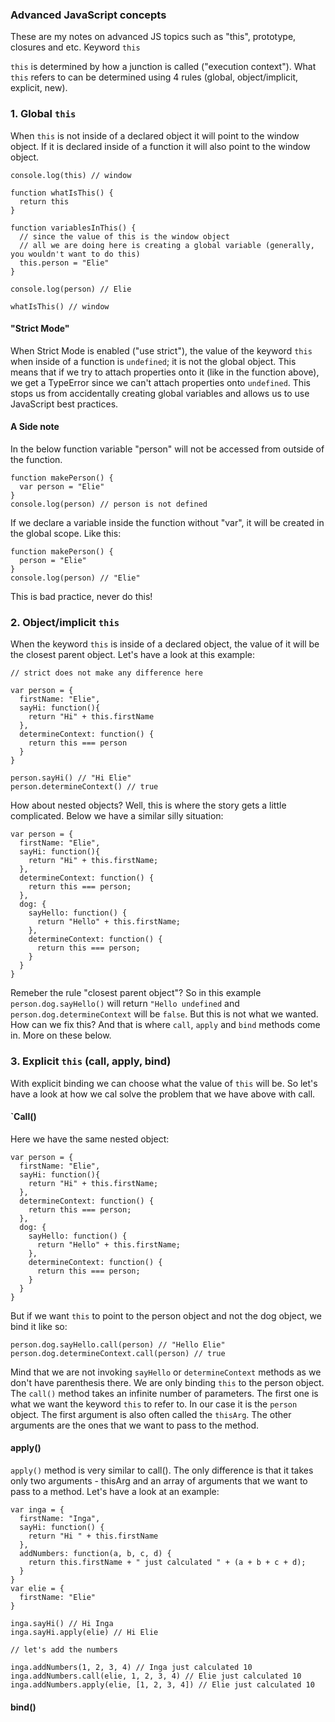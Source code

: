 ### Advanced JavaScript concepts
These are my notes on advanced JS topics such as "this", prototype, closures and etc.
Keyword `this`

`this` is determined by how a junction is called ("execution context"). What `this` refers to can be determined using 4 rules (global, object/implicit, explicit, new).

### 1. Global `this`

When `this` is not inside of a declared object it will point to the window object. If it is declared inside of a function it will also point to the window object. 

``` 
console.log(this) // window

function whatIsThis() {
  return this
}

function variablesInThis() {
  // since the value of this is the window object
  // all we are doing here is creating a global variable (generally, you wouldn't want to do this)
  this.person = "Elie"
}

console.log(person) // Elie

whatIsThis() // window
``` 
#### "Strict Mode"

When Strict Mode is enabled ("use strict"), the value of the keyword `this` when inside of a function is `undefined`; it is not the global object. This means that if we try to attach properties onto it (like in the function above), we get a TypeError since we can't attach properties onto `undefined`. This stops us from accidentally creating global variables and allows us to use JavaScript best practices.

#### A Side note

In the below function variable "person" will not be accessed from outside of the function. 

```
function makePerson() {
  var person = "Elie"
}
console.log(person) // person is not defined
```
If we declare a variable inside the function without "var", it will be created in the global scope. Like this:
```
function makePerson() {
  person = "Elie"
}
console.log(person) // "Elie"
```
This is bad practice, never do this!

### 2. Object/implicit `this`

When the keyword `this` is inside of a declared object, the value of it will be the closest parent object.
Let's have a look at this example:

```
// strict does not make any difference here

var person = {
  firstName: "Elie",
  sayHi: function(){
    return "Hi" + this.firstName
  },
  determineContext: function() {
    return this === person
  }
}

person.sayHi() // "Hi Elie"
person.determineContext() // true
```
How about nested objects? Well, this is where the story gets a little complicated. Below we have a similar silly situation:

```
var person = {
  firstName: "Elie",
  sayHi: function(){
    return "Hi" + this.firstName;
  },
  determineContext: function() {
    return this === person;
  },
  dog: {
    sayHello: function() {
      return "Hello" + this.firstName;
    },
    determineContext: function() {
      return this === person;
    }
  }
}
```
Remeber the rule "closest parent object"? So in this example `person.dog.sayHello()` will return `"Hello undefined` and `person.dog.determineContext` will be `false`. 
But this is not what we wanted. How can we fix this? And that is where `call`, `apply` and `bind` methods come in. More on these below.

### 3. Explicit `this` (call, apply, bind)

With explicit binding we can choose what the value of `this` will be. So let's have a look at how we cal solve the problem that we have above with call.

#### `Call()

Here we have the same nested object:
```
var person = {
  firstName: "Elie",
  sayHi: function(){
    return "Hi" + this.firstName;
  },
  determineContext: function() {
    return this === person;
  },
  dog: {
    sayHello: function() {
      return "Hello" + this.firstName;
    },
    determineContext: function() {
      return this === person;
    }
  }
}
```
But if we want `this` to point to the person object and not the dog object, we bind it like so:
```
person.dog.sayHello.call(person) // "Hello Elie"
person.dog.determineContext.call(person) // true
```
Mind that we are not invoking `sayHello` or `determineContext` methods as we don't have parenthesis there. We are only binding `this` to the person object.
The `call()` method takes an infinite number of parameters. The first one is what we want the keyword `this` to refer to. In our case it is the `person` object. The first argument is also often called the `thisArg`. The other arguments are the ones that we want to pass to the method.

#### apply()

`apply()` method is very similar to call(). The only difference is that it takes only two arguments - thisArg and an array of arguments that we want to pass to a method. Let's have a look at an example:

```
var inga = {
  firstName: "Inga",
  sayHi: function() {
    return "Hi " + this.firstName
  },
  addNumbers: function(a, b, c, d) {
    return this.firstName + " just calculated " + (a + b + c + d);
  }
}
var elie = {
  firstName: "Elie"
}

inga.sayHi() // Hi Inga
inga.sayHi.apply(elie) // Hi Elie

// let's add the numbers

inga.addNumbers(1, 2, 3, 4) // Inga just calculated 10
inga.addNumbers.call(elie, 1, 2, 3, 4) // Elie just calculated 10
inga.addNumbers.apply(elie, [1, 2, 3, 4]) // Elie just calculated 10
```
#### bind()

